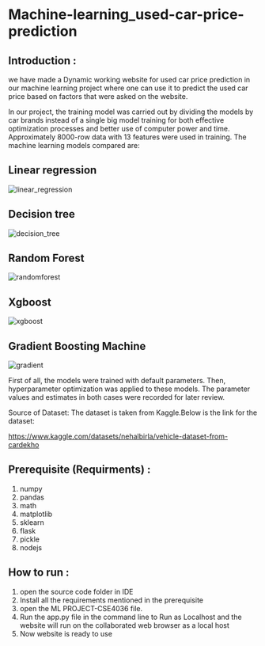 # Machine-learning_used-car-price-prediction

## Introduction :

we have made a  Dynamic working website for used car price prediction in our machine learning project where one can use it to predict the used car price based on factors that were asked on the website.

In our project, the training model was carried out by dividing the models by car brands instead of a single big model training for both effective optimization processes and better use of computer power and time. Approximately 8000-row data with 13 features were used in training. The machine learning models compared are:

## Linear regression

![linear_regression](https://user-images.githubusercontent.com/84517279/206842541-b4a32e9e-b4e2-4545-b785-76653f8aa7a8.png)

## Decision tree

![decision_tree](https://user-images.githubusercontent.com/84517279/206842566-1877a3e6-9c63-4db4-ac64-7159deadb3f8.png)

## Random Forest

![randomforest](https://user-images.githubusercontent.com/84517279/206842579-455056f1-d986-4423-8eb6-2797b062960e.png)

## Xgboost

![xgboost](https://user-images.githubusercontent.com/84517279/206842585-ad4c0e77-1453-4a7c-aafd-59b1189dae87.png)

## Gradient Boosting Machine

![gradient](https://user-images.githubusercontent.com/84517279/206842589-895d3aa5-444c-4f8a-be2a-d653dac96c54.png)

First of all, the models were trained with default parameters. Then, hyperparameter optimization was applied to these models. The parameter values ​​and estimates in both cases were recorded for later review.

 


Source of Dataset: The dataset is taken from Kaggle.Below is the link for the dataset:

https://www.kaggle.com/datasets/nehalbirla/vehicle-dataset-from-cardekho



## Prerequisite (Requirments) :

1. numpy
2. pandas 
3. math
4. matplotlib
5. sklearn 
6. flask 
7. pickle
8. nodejs 



## How to run :

1) open the source code folder in IDE 
2) Install all the requirements mentioned in the prerequisite 
3) open the ML PROJECT-CSE4036 file. 
4) Run the app.py file in the command line to Run as Localhost and the website will run on the collaborated web browser as a local host
5) Now website is ready to use  

